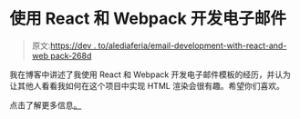 # 使用 React 和 Webpack 开发电子邮件

> 原文:[https://dev . to/alediaferia/email-development-with-react-and-web pack-268d](https://dev.to/alediaferia/email-development-with-react-and-webpack-268d)

我在博客中讲述了我使用 React 和 Webpack 开发电子邮件模板的经历，并认为让其他人看看我如何在这个项目中实现 HTML 渲染会很有趣。希望你们喜欢。

点击了解更多信息[。](https://alediaferia.com/2018/07/29/email-development-rendering-webpack/)